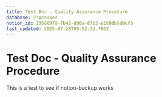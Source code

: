 ```yaml
---
title: Test Doc - Quality Assurance Procedure
database: Processes
notion_id: 23880979-7b42-800a-87b2-e160db9d0cf3
last_updated: 2025-07-28T05:52:33.786Z
---
```


# Test Doc - Quality Assurance Procedure


This is a test to see if notion-backup works

